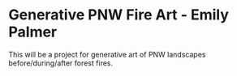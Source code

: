 # Generative PNW Fire Art - Emily Palmer

This will be a project for generative art of PNW landscapes before/during/after forest fires.   


